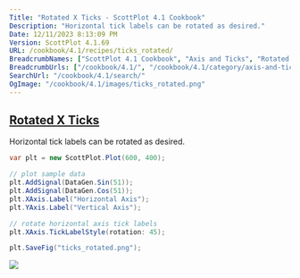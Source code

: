 ```yaml
---
Title: "Rotated X Ticks - ScottPlot 4.1 Cookbook"
Description: "Horizontal tick labels can be rotated as desired."
Date: 12/11/2023 8:13:09 PM
Version: ScottPlot 4.1.69
URL: /cookbook/4.1/recipes/ticks_rotated/
BreadcrumbNames: ["ScottPlot 4.1 Cookbook", "Axis and Ticks", "Rotated X Ticks"]
BreadcrumbUrls: ["/cookbook/4.1/", "/cookbook/4.1/category/axis-and-ticks", "/cookbook/4.1/recipes/ticks_rotated/"]
SearchUrl: "/cookbook/4.1/search/"
OgImage: "/cookbook/4.1/images/ticks_rotated.png"
---
```


<h2><a id='rotated-x-ticks' href='/cookbook/4.1/recipes/ticks_rotated/'>Rotated X Ticks</a></h2>

Horizontal tick labels can be rotated as desired.

```cs
var plt = new ScottPlot.Plot(600, 400);

// plot sample data
plt.AddSignal(DataGen.Sin(51));
plt.AddSignal(DataGen.Cos(51));
plt.XAxis.Label("Horizontal Axis");
plt.YAxis.Label("Vertical Axis");

// rotate horizontal axis tick labels
plt.XAxis.TickLabelStyle(rotation: 45);

plt.SaveFig("ticks_rotated.png");
```

<img src='../../images/ticks_rotated.png' class='d-block mx-auto my-5' />


